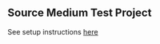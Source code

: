 ## Source Medium Test Project

See setup instructions [here](https://sourcemedium.notion.site/Analytics-Engineer-Test-Project-f52d7c6442b7483fa0e67407631c3145)

